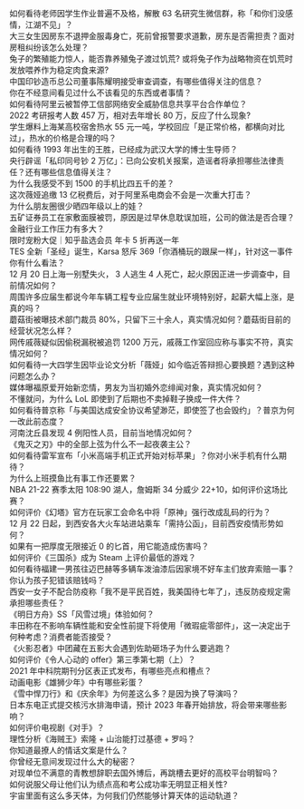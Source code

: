 如何看待老师因学生作业普遍不及格，解散 63 名研究生微信群，称「和你们没感情，江湖不见」？  
大三女生因房东不退押金服毒身亡，死前曾报警要求道歉，房东是否需担责？面对房租纠纷该怎么处理？  
兔子的繁殖能力惊人，能否靠养殖兔子渡过饥荒? 或将兔子作为战略物资在饥荒时发放喂养作为稳定肉食来源?  
中国印钞造币总公司董事陈耀明接受审查调查，有哪些值得关注的信息？  
你在不经意间看见过什么不该看见的东西或者事情？  
如何看待阿里云被暂停工信部网络安全威胁信息共享平台合作单位？  
2022 考研报考人数 457 万，相对去年增长 80 万，反应了什么现象?  
学生爆料上海某高校宿舍热水 55 元一吨，学校回应「是正常价格，都横向对比过」，热水的价格是合理的吗？  
如何看待 1993 年出生的王胜，已经成为武汉大学的博士生导师？  
央行辟谣「私印同号钞 2 万亿」：已向公安机关报案，造谣者将承担哪些法律责任？还有哪些信息值得关注？  
为什么我感受不到 1500 的手机比四五千的差？  
这次薇娅追缴 13 亿税费后，对于阿里系电商会不会是一次重大打击？  
为什么朋友圈很少晒四年级以上的娃？  
五矿证券员工在家敷面膜被罚，原因是过早休息耽误加班，公司的做法是否合理？金融行业工作压力有多大？  
限时宠粉大促｜知乎盐选会员 年卡 5 折再送一年  
TES 全新「圣经」诞生，Karsa 怒斥 369「你酒桶玩的跟屎一样」，针对这一事件你有什么看法？  
12 月 20 日上海一别墅失火， 3 人逃生 4 人死亡，起火原因正进一步调查中，目前情况如何？  
周围许多应届生都说今年车辆工程专业应届生就业环境特别好，起薪大幅上涨，是真的吗？  
蘑菇街被曝技术部门裁员 80%，只留下三十余人，真实情况如何？蘑菇街目前的经营状况怎么样？  
网传戚薇疑似因偷税漏税被追罚 1200 万元，戚薇工作室回应称与事实不符，真实情况如何？  
如何看待一大四学生因毕业论文分析「薇娅」如今临近答辩担心要换题？遇到这种问题怎么办？  
媒体曝福原爱开始新恋情，男友为当初婚外恋绯闻对象，真实情况如何？  
不懂就问，为什么 LoL 即使到了后期也不卖掉鞋子换成一件大件？  
如何看待普京称「与美国达成安全协议希望渺茫，即使签了也会毁约」？普京为何一改此前态度？  
河南沈丘县发现 4 例阳性人员，目前当地情况如何？  
《鬼灭之刃》中的全部上弦为什么不一起夜袭主公？  
如何看待雷军宣布「小米高端手机正式开始对标苹果」？你对小米手机有什么期待？  
为什么上班摸鱼比有事工作还要累？  
NBA 21-22 赛季太阳 108:90 湖人，詹姆斯 34 分威少 22+10，如何评价这场比赛？  
如何评价《幻塔》官方在玩家工会命名中将「原神」强行改成乱码的行为？  
12 月 22 日起，到西安各大火车站进站乘车「需持公函」，目前西安疫情形势如何？  
如果有一把厚度无限接近 0 的匕首，用它能造成伤害吗？  
如何评价《三国杀》成为 Steam 上评价最低的游戏？  
如何看待福建一男孩往迈巴赫等多辆车泼油漆后因家境不好车主们放弃索赔一事？你认为孩子犯错该赔钱吗？  
西安一女子不配合防疫称「我不是平民百姓，我美国待七年了」，违反防疫规定需承担哪些责任？  
《明日方舟》SS「风雪过境」体验如何？  
丰田称在不影响车辆性能和安全性前提下将使用「微瑕疵零部件」，这一决定出于何种考虑？消费者能否接受？  
《火影忍者》中团藏在五影大会遇到佐助砸场子为什么要逃跑？  
如何评价《令人心动的 offer》第三季第七期（上）？  
2021 年中科院期刊分区表正式发布，有哪些亮点和槽点？  
动画电影《雄狮少年》中有哪些彩蛋？  
《雪中悍刀行》和《庆余年》为何差这么多？是因为换了导演吗？  
日本东电正式提交核污水排海申请，预计 2023 年春开始排放，将会带来哪些影响？  
如何评价电视剧《对手》？  
理性分析《海贼王》索隆 + 山治能打过基德 + 罗吗？  
你知道最撩人的情话文案是什么？  
你曾经无意间发现过什么大的秘密？  
对现单位不满意的青教想辞职去国外博后，再跳槽去更好的高校平台明智吗？  
如何说服父母让他们认为绩点高和考公成功率无明显正相关性?  
宇宙里面有这么多天体，为何我们仍然能够计算天体的运动轨道？  
